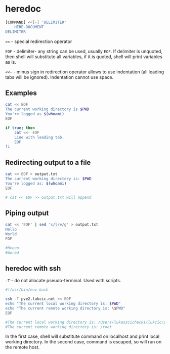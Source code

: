 # heredoc

```sh
[COMMAND] <<[-] 'DELIMITER'
    HERE-DOCUMENT
DELIMITER
```

`<<` - special redirection operator

`EOF` -  delimiter- any string can be used, usually `EOF`.
If delimiter is unquoted, then shell will substitute all variables, if it is quoted, shell will print variables as is.

`<<-` - minus sign in redirection operator allows to use indentation (all leading tabs will be ignored). Indentation
cannot use space.

## Examples

```sh
cat << EOF
The current working directory is $PWD
You're logged as $(whoami)
EOF
```

```sh
if true; then
    cat <<- EOF
    Line with leading tab.
    EOF
fi
```

## Redirecting output to a file

```sh
cat << EOF > output.txt
The current working directory is: $PWD
You're logged as: $(whoami)
EOF

# cat << EOF >> output.txt will append
```

## Piping output

```sh
cat << 'EOF' | sed 's/l/e/g' > output.txt
Hello
World
EOF

#Heeeo
#Wored
```

## heredoc with ssh

`-T` -  do not allocate pseudo-terminal. Used with scripts.

```sh
#!/usr/bin/env bash

ssh -T pve2.lukcic.net << EOF
echo "The current local working directory is: $PWD"
echo "The current remote working directory is: \$PWD"
EOF

#The current local working directory is: /Users/lukaszcichecki/lukcic/projects/linux/bash_scripting
#The current remote working directory is: /root
```

In the first case, shell will substitute command on localhost and print local working directory. In the second case,
command is escaped, so will run on the remote host.
